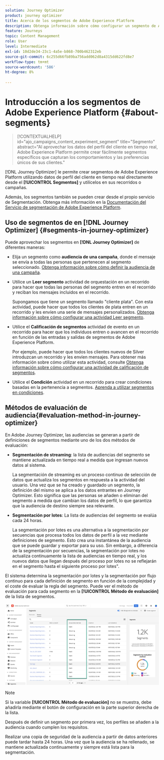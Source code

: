 ```yaml
---
solution: Journey Optimizer
product: journey optimizer
title: Acerca de los segmentos de Adobe Experience Platform
description: Obtenga información sobre cómo configurar un segmento de Adobe Experience Platform
feature: Journeys
topic: Content Management
role: User
level: Intermediate
exl-id: 10d2de34-23c1-4a5e-b868-700b462312eb
source-git-commit: 6c255d66fb89ba756add062d8a4315dd622fd8e7
workflow-type: tm+mt
source-wordcount: '586'
ht-degree: 8%

---
```


# Introducción a los segmentos de Adobe Experience Platform {#about-segments}

>[!CONTEXTUALHELP]
>id="ajo_campaigns_content_experiment_segment"
>title="Segmento"
>abstract="Al aprovechar los datos del perfil del cliente en tiempo real, Adobe Experience Platform permite crear fácilmente segmentos específicos que capturan los comportamientos y las preferencias únicos de sus clientes."

[!DNL Journey Optimizer]  le permite crear segmentos de Adobe Experience Platform utilizando datos de perfil del cliente en tiempo real directamente desde el **[!UICONTROL Segmentos]** y utilícelos en sus recorridos o campañas.

Además, los segmentos también se pueden crear desde el propio servicio de Segmentación. Obtenga más información en la [Documentación del Servicio de segmentación de Adobe Experience Platform](https://experienceleague.adobe.com/docs/experience-platform/segmentation/home.html).

## Uso de segmentos de  en [!DNL Journey Optimizer] {#segments-in-journey-optimizer}

Puede aprovechar los segmentos en **[!DNL Journey Optimizer]** de diferentes maneras:

* Elija un segmento como **audiencia de una campaña**, donde el mensaje se envía a todas las personas que pertenecen al segmento seleccionado. [Obtenga información sobre cómo definir la audiencia de una campaña](../campaigns/create-campaign.md#define-the-audience-audience).

* Utilice un **Leer segmento** actividad de orquestación en un recorrido para hacer que todas las personas del segmento entren en el recorrido y reciban los mensajes incluidos en el recorrido.

   Supongamos que tiene un segmento llamado &quot;cliente plata&quot;. Con esta actividad, puede hacer que todos los clientes de plata entren en un recorrido y les envíen una serie de mensajes personalizados. [Obtenga información sobre cómo configurar una actividad Leer segmento](../building-journeys/read-segment.md#configuring-segment-trigger-activity).

* Utilice el **Calificación de segmentos** actividad de evento en un recorrido para hacer que los individuos entren o avancen en el recorrido en función de las entradas y salidas de segmentos de Adobe Experience Platform.

   Por ejemplo, puede hacer que todos los clientes nuevos de Silver introduzcan un recorrido y les envíen mensajes. Para obtener más información sobre cómo utilizar esta actividad, consulte [Obtenga información sobre cómo configurar una actividad de calificación de segmentos](../building-journeys/segment-qualification-events.md).

* Utilice el **Condición** actividad en un recorrido para crear condiciones basadas en la pertenencia a segmentos. [Aprenda a utilizar segmentos en condiciones](../building-journeys/condition-activity.md#using-a-segment).

## Métodos de evaluación de audiencia{#evaluation-method-in-journey-optimizer}

En Adobe Journey Optimizer, las audiencias se generan a partir de definiciones de segmentos mediante uno de los dos métodos de evaluación:

* **Segmentación de streaming**: la lista de audiencias del segmento se mantiene actualizada en tiempo real a medida que ingresan nuevos datos al sistema.

   La segmentación de streaming es un proceso continuo de selección de datos que actualiza los segmentos en respuesta a la actividad del usuario. Una vez que se ha creado y guardado un segmento, la definición del mismo se aplica a los datos entrantes en Journey Optimizer. Esto significa que las personas se añaden o eliminan del segmento a medida que cambian los datos de perfil, lo que garantiza que la audiencia de destino siempre sea relevante.

* **Segmentación por lotes**: La lista de audiencias del segmento se evalúa cada 24 horas.

   La segmentación por lotes es una alternativa a la segmentación por secuencias que procesa todos los datos de perfil a la vez mediante definiciones de segmento. Esto crea una instantánea de la audiencia que se puede guardar y exportar para su uso. Sin embargo, a diferencia de la segmentación por secuencias, la segmentación por lotes no actualiza continuamente la lista de audiencias en tiempo real, y los nuevos datos que llegan después del proceso por lotes no se reflejarán en el segmento hasta el siguiente proceso por lotes&quot;.

El sistema determina la segmentación por lotes y la segmentación por flujo continuo para cada definición de segmento en función de la complejidad y el coste de evaluar la regla del segmento. Puede ver el método de evaluación para cada segmento en la **[!UICONTROL Método de evaluación]** de la lista de segmentos.

![](assets/evaluation-method.png)

>[!NOTE]
>
>Si la variable **[!UICONTROL Método de evaluación]** no se muestra, debe añadirla mediante el botón de configuración en la parte superior derecha de la lista.

Después de definir un segmento por primera vez, los perfiles se añaden a la audiencia cuando cumplen los requisitos.

Realizar una copia de seguridad de la audiencia a partir de datos anteriores puede tardar hasta 24 horas. Una vez que la audiencia se ha rellenado, se mantiene actualizada continuamente y siempre está lista para la segmentación.
